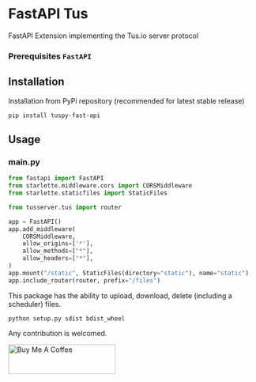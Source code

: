 # FastAPI Tus

FastAPI Extension implementing the Tus.io server protocol

### Prerequisites `FastAPI`

## Installation

Installation from PyPi repository (recommended for latest stable release)

```
pip install tuspy-fast-api
```

## Usage

### main.py

```python
from fastapi import FastAPI
from starlette.middleware.cors import CORSMiddleware
from starlette.staticfiles import StaticFiles

from tusserver.tus import router

app = FastAPI()
app.add_middleware(
    CORSMiddleware,
    allow_origins=['*'],
    allow_methods=["*"],
    allow_headers=["*"],
)
app.mount("/static", StaticFiles(directory="static"), name="static")
app.include_router(router, prefix="/files")
```

This package has the ability to upload, download, delete (including a scheduler) files.

```python setup.py sdist bdist_wheel```

Any contribution is welcomed.

<a href="https://www.buymeacoffee.com/edihasaj" target="_blank"><img src="https://cdn.buymeacoffee.com/buttons/v2/default-red.png" alt="Buy Me A Coffee" style="height: 60px !important;width: 217px !important;" ></a>

